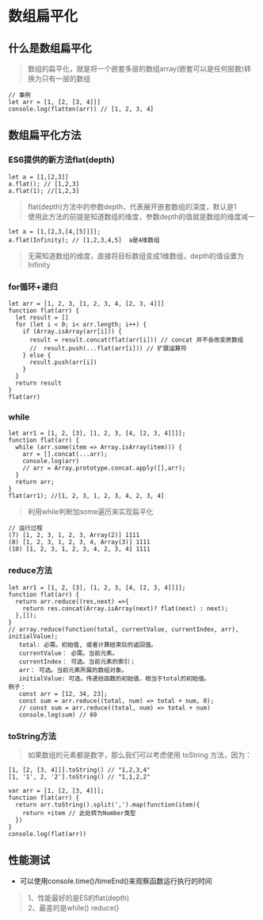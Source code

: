 # 数组扁平化
## 什么是数组扁平化
>数组的扁平化，就是将一个嵌套多层的数组array(嵌套可以是任何层数)转换为只有一层的数组
```$xslt
// 事例
let arr = [1, [2, [3, 4]]]
console.log(flatten(arr)) // [1, 2, 3, 4]
```
## 数组扁平化方法
### ES6提供的新方法flat(depth)
```$xslt
let a = [1,[2,3]] 
a.flat(); // [1,2,3]  
a.flat(1); //[1,2,3]
```
>flat(depth)方法中的参数depth，代表展开嵌套数组的深度，默认是1<br>
使用此方法的前提是知道数组的维度，参数depth的值就是数组的维度减一
```$xslt
let a = [1,[2,3,[4,[5]]]];  
a.flat(Infinity); // [1,2,3,4,5]  a是4维数组
```
>无需知道数组的维度，直接将目标数组变成1维数组，depth的值设置为Infinity
### for循环+递归
```$xslt
let arr = [1, 2, 3, [1, 2, 3, 4, [2, 3, 4]]]
function flat(arr) {
  let result = [] 
  for (let i < 0; i< arr.length; i++) {
    if (Array.isArray(arr[i])) {
      result = result.concat(flat(arr[i])) // concat 并不会改变原数组
      //  result.push(...flat(arr[i])) // 扩展运算符  
    } else {
      result.push(arr[i])
    }
  }
  return result
}
flat(arr)
```
### while
```$xslt
let arr1 = [1, 2, [3], [1, 2, 3, [4, [2, 3, 4]]]];
function flat(arr) {
  while (arr.some(item => Array.isArray(item))) {
    arr = [].concat(...arr);
    console.log(arr)
    // arr = Array.prototype.concat.apply([],arr);
  }
  return arr;
}
flat(arr1); //[1, 2, 3, 1, 2, 3, 4, 2, 3, 4]
```
>利用while判断加some遍历来实现扁平化
```$xslt
// 运行过程
(7) [1, 2, 3, 1, 2, 3, Array(2)] 1111
(8) [1, 2, 3, 1, 2, 3, 4, Array(3)] 1111
(10) [1, 2, 3, 1, 2, 3, 4, 2, 3, 4] 1111
```
### reduce方法
```$xslt
let arr1 = [1, 2, [3], [1, 2, 3, [4, [2, 3, 4]]]];
function flat(arr) {
  return arr.reduce((res,next) =>{
    return res.concat(Array.isArray(next)? flat(next) : next);
  },[]);
}
// array.reduce(function(total, currentValue, currentIndex, arr), initialValue);
   total: 必需。初始值, 或者计算结束后的返回值。
   currentValue： 必需。当前元素。
   currentIndex： 可选。当前元素的索引；                     
   arr： 可选。当前元素所属的数组对象。
   initialValue: 可选。传递给函数的初始值，相当于total的初始值。
例子：   
   const arr = [12, 34, 23];
   const sum = arr.reduce((total, num) => total + num, 0);
   // const sum = arr.reduce((total, num) => total + num)
   console.log(sum) // 69
```
### toString方法
>如果数组的元素都是数字，那么我们可以考虑使用 toString 方法，因为：
```$xslt
[1, [2, [3, 4]]].toString() // "1,2,3,4"
[1, '1', 2, '2'].toString() // "1,1,2,2"

var arr = [1, [2, [3, 4]]];
function flat(arr) {
  return arr.toString().split(',').map(function(item){
    return +item // 此处转为Number类型
  })
}
console.log(flat(arr))
```

## 性能测试
* 可以使用console.time()/timeEnd()来观察函数运行执行的时间
>1、性能最好的是ES的flat(depth)<br>
2、最差的是while() reduce()

